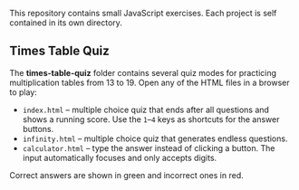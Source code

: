This repository contains small JavaScript exercises. Each project is
self contained in its own directory.

## Times Table Quiz

The **times-table-quiz** folder contains several quiz modes for
practicing multiplication tables from 13 to 19. Open any of the HTML
files in a browser to play:

- `index.html` – multiple choice quiz that ends after all questions and
  shows a running score. Use the `1`–`4` keys as shortcuts for the
  answer buttons.
- `infinity.html` – multiple choice quiz that generates endless
  questions.
- `calculator.html` – type the answer instead of clicking a button.
  The input automatically focuses and only accepts digits.

Correct answers are shown in green and incorrect ones in red.